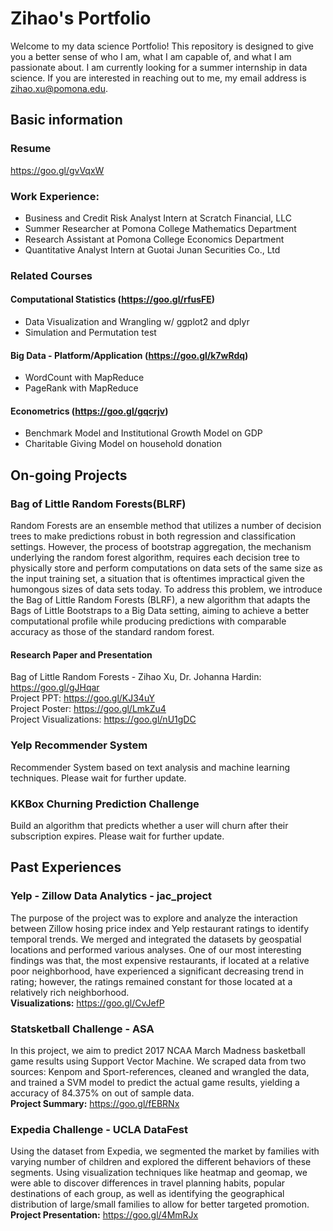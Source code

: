 # Zihao's Portfolio
Welcome to my data science Portfolio! This repository is designed to give you a better sense of who I am, what I am capable of, and what I am passionate about. I am currently looking for a summer internship in data science. If you are interested in reaching out to me, my email address is zihao.xu@pomona.edu. 

## Basic information
### Resume 
https://goo.gl/gvVqxW  

### Work Experience:  
- Business and Credit Risk Analyst Intern at Scratch Financial, LLC  
- Summer Researcher at Pomona College Mathematics Department  
- Research Assistant at Pomona College Economics Department  
- Quantitative Analyst Intern at Guotai Junan Securities Co., Ltd  

### Related Courses  
#### Computational Statistics (https://goo.gl/rfusFE)  
- Data Visualization and Wrangling w/ ggplot2 and dplyr  
- Simulation and Permutation test  
#### Big Data - Platform/Application (https://goo.gl/k7wRdq)  
- WordCount with MapReduce  
- PageRank with MapReduce  
#### Econometrics (https://goo.gl/gqcrjv)  
- Benchmark Model and Institutional Growth Model on GDP  
- Charitable Giving Model on household donation  


## On-going Projects  
### Bag of Little Random Forests(BLRF)  
Random Forests are an ensemble method that utilizes a number of decision trees to make predictions robust in both regression and classification settings. However, the process of bootstrap aggregation, the mechanism underlying the random forest algorithm, requires each decision tree to physically store and perform computations on data sets of the same size as the input training set, a situation that is oftentimes impractical given the humongous sizes of data sets today. To address this problem, we introduce the Bag of Little Random Forests (BLRF), a new algorithm that adapts the Bags of Little Bootstraps to a Big Data setting, aiming to achieve a better computational profile while producing predictions with comparable accuracy as those of the standard random forest.

#### Research Paper and Presentation  
Bag of Little Random Forests - Zihao Xu, Dr. Johanna Hardin: https://goo.gl/gJHqar  
Project PPT: https://goo.gl/KJ34uY  
Project Poster: https://goo.gl/LmkZu4  
Project Visualizations: https://goo.gl/nU1gDC  

### Yelp Recommender System  
Recommender System based on text analysis and machine learning techniques. Please wait for further update.  

### KKBox Churning Prediction Challenge  
Build an algorithm that predicts whether a user will churn after their subscription expires. Please wait for further update.  


## Past Experiences  
### Yelp - Zillow Data Analytics - jac_project   
The purpose of the project was to explore and analyze the interaction between Zillow hosing price index and Yelp restaurant ratings to identify temporal trends. We merged and integrated the datasets by geospatial locations and performed various analyses. One of our most interesting findings was that, the most expensive restaurants, if located at a relative poor neighborhood, have experienced a significant decreasing trend in rating; however, the ratings remained constant for those located at a relatively rich neighborhood.  
**Visualizations:**  https://goo.gl/CvJefP  


### Statsketball Challenge - ASA  
In this project, we aim to predict 2017 NCAA March Madness basketball game results using Support Vector Machine. We scraped data from two sources: Kenpom and Sport-references, cleaned and wrangled the data, and trained a SVM model to predict the actual game results, yielding a accuracy of 84.375% on out of sample data.  
**Project Summary:**  https://goo.gl/fEBRNx  

### Expedia Challenge - UCLA DataFest  
Using the dataset from Expedia, we segmented the market by families with varying number of children and explored the different behaviors of these segments. Using visualization techniques like heatmap and geomap, we were able to discover differences in travel planning habits, popular destinations of each group, as well as identifying the geographical distribution of large/small families to allow for better targeted promotion.  
**Project Presentation:**  https://goo.gl/4MmRJx  


